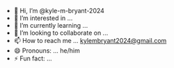 - 👋 Hi, I’m @kyle-m-bryant-2024
- 👀 I’m interested in ...
- 🌱 I’m currently learning ...
- 💞️ I’m looking to collaborate on ...
- 📫 How to reach me ... kylembryant2024@gmail.com
- 😄 Pronouns: ... he/him
- ⚡ Fun fact: ...

<!---
kyle-m-bryant-2024/kyle-m-bryant-2024 is a ✨ special ✨ repository because its `README.md` (this file) appears on your GitHub profile.
You can click the Preview link to take a look at your changes.
--->
